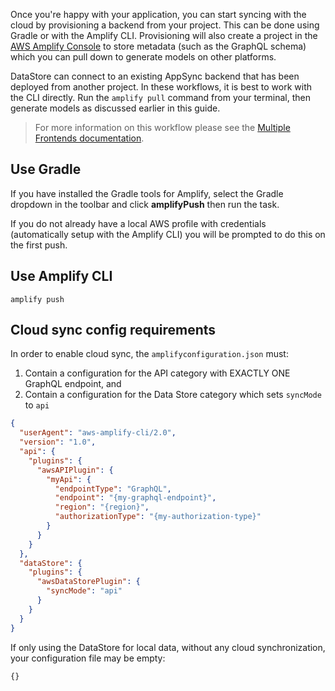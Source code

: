 Once you're happy with your application, you can start syncing with the cloud by provisioning a backend from your project. This can be done using Gradle or with the Amplify CLI. Provisioning will also create a project in the [AWS Amplify Console](https://aws.amazon.com/amplify/console/) to store metadata (such as the GraphQL schema) which you can pull down to generate models on other platforms.

DataStore can connect to an existing AppSync backend that has been deployed from another project. In these workflows, it is best to work with the CLI directly. Run the `amplify pull` command from your terminal, then generate models as discussed earlier in this guide.

> For more information on this workflow please see the [Multiple Frontends documentation](https://aws-amplify.github.io/docs/cli-toolchain/quickstart#multiple-frontends).

## Use Gradle

If you have installed the Gradle tools for Amplify, select the Gradle dropdown in the toolbar and click **amplifyPush** then run the task.

<amplify-callout>
If you do not already have a local AWS profile with credentials (automatically setup with the Amplify CLI) you will be prompted to do this on the first push.
</amplify-callout>

## Use Amplify CLI
```
amplify push
```

## Cloud sync config requirements

In order to enable cloud sync, the `amplifyconfiguration.json` must:

1. Contain a configuration for the API category with EXACTLY ONE GraphQL endpoint, and
2. Contain a configuration for the Data Store category which sets `syncMode` to `api`

```json
{
  "userAgent": "aws-amplify-cli/2.0",
  "version": "1.0",
  "api": {
    "plugins": {
      "awsAPIPlugin": {
        "myApi": {
          "endpointType": "GraphQL",
          "endpoint": "{my-graphql-endpoint}",
          "region": "{region}",
          "authorizationType": "{my-authorization-type}"
        }
      }
    }
  },
  "dataStore": {
    "plugins": {
      "awsDataStorePlugin": {
        "syncMode": "api"
      }
    }
  }
}
```

If only using the DataStore for local data, without any cloud synchronization, your configuration file may be empty:
```
{}
```